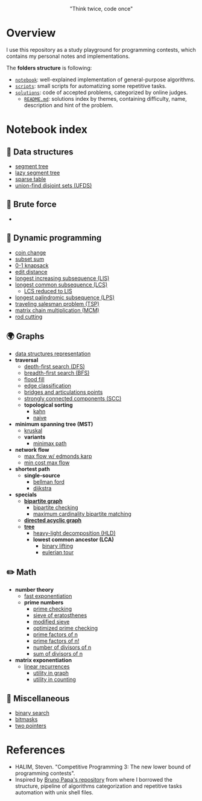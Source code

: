 <p align="center">"Think twice, code once"</p>

# Overview

I use this repository as a study playground for programming contests, which contains my personal notes and implementations.

The **folders structure** is following:

- [`notebook`](./notebook): well-explained implementation of general-purpose algorithms.
- [`scripts`](./scripts): small scripts for automatizing some repetitive tasks.
- [`solutions`](./solutions): code of accepted problems, categorized by online judges.
   - [`README.md`](./solutions/README.md): solutions index by themes, containing difficulty, name, description and hint of the problem.

# Notebook index

## 🧱 Data structures

- [segment tree](./notebook/data-structures/seg-tree.cpp)
- [lazy segment tree](./notebook/data-structures/seg-tree-lazy.cpp)
- [sparse table](./notebook/data-structures/sparse-table.cpp)
- [union-find disjoint sets (UFDS)](./notebook/data-structures/ufds.cpp)
<!-- - SQRT decomposition https://www.spoj.com/problems/RACETIME/en/ -->
<!-- - Wavelet tree https://github.com/andrefakhoury/competitive-programming/blob/master/lib/DataStructures/WaveletTree.hpp -->

## 🥊 Brute force

- []()

## 🔞 Dynamic programming

- [coin change](./notebook/dynamic-programming/coin-change.cpp)
- [subset sum](./notebook/dynamic-programming/subset-sum.cpp)
- [0-1 knapsack](./notebook/dynamic-programming/0-1-knapsack.cpp)
- [edit distance](./notebook/dynamic-programming/edit-distance.cpp)
- [longest increasing subsequence (LIS)](./notebook/dynamic-programming/lis.cpp)
- [longest common subsequence (LCS)](./notebook/dynamic-programming/lcs.cpp)
   - [LCS reduced to LIS](./notebook/dynamic-programming/lcs-reduced-to-lis.cpp)
- [longest palindromic subsequence (LPS)](./notebook/dynamic-programming/lps.cpp)
- [traveling salesman problem (TSP)](./notebook/dynamic-programming/tsp.cpp)
- [matrix chain multiplication (MCM)](./notebook/dynamic-programming/mcm.cpp)
- [rod cutting](./notebook/dynamic-programming/rod-cutting.cpp)

## 🌍 Graphs

- [data structures representation](./notebook/graphs/ds-representation.md)
- **traversal**
   - [depth-first search (DFS)](./notebook/graphs/dfs.cpp)
   - [breadth-first search (BFS)](./notebook/graphs/bfs.cpp)
   - [flood fill](./notebook/graphs/flood-fill.cpp)
   - [edge classification](./notebook/graphs/edge-classification.cpp)
   - [bridges and articulations points](./notebook/graphs/bridges-and-articulations.cpp)
   - [strongly connected components (SCC)](./notebook/graphs/scc.cpp)
   - **topological sorting**
      - [kahn](./notebook/graphs/topo-sort-kahn.cpp)
      - [naive](./notebook/graphs/topo-sort.cpp)
- **minimum spanning tree (MST)**
   - [kruskal](./notebook/graphs/mst-kruskal.cpp)
   - **variants**
      - [minimax path](./notebook/graphs/mst-minimax-path.cpp)
      <!--TODO - [2nd best MST](./notebook/graphs/mst-2nd-best.cpp) -->
- **network flow**
   - [max flow w/ edmonds karp](./notebook/graphs/edmonds-karp.cpp)
   - [min cost max flow](./notebook/graphs/mcmf.cpp)
- **shortest path**
   - **single-source**
      - [bellman ford](./notebook/graphs/bellman-ford.cpp)
      - [dijkstra](./notebook/graphs/dijkstra.cpp)
      <!-- - **all-pairs** -->
- **specials**
   - [**bipartite graph**](./notebook/graphs/bipartite.md)
      - [bipartite checking](./notebook/graphs/bipartite-checking.cpp)
      - [maximum cardinality bipartite matching](./notebook/graphs/mcbm.cpp)
   - [**directed acyclic graph**](./notebook/graphs/dag.md)
   - [**tree**](./notebook/graphs/tree.md)
      - [heavy-light decomposition (HLD)](./notebook/graphs/hld.cpp)
      - **lowest common ancestor (LCA)**
         - [binary lifting](./notebook/graphs/lca-binary-lifting.cpp)
         - [eulerian tour](./notebook/graphs/lca-eulerian-tour.cpp)

## ✏️ Math

- **number theory**
   - [fast exponentiation](./notebook/math/fast-power.cpp)
   - **prime numbers**
      - [prime checking](./notebook/math/prime-checking.cpp)
      - [sieve of eratosthenes](./notebook/math/sieve.cpp)
      - [modified sieve](./notebook/math/modified-sieve.cpp)
      - [optimized prime checking](./notebook/math/optimized-prime-checking.cpp)
      - [prime factors of n](./notebook/math/prime-factors.cpp)
      - [prime factors of n!](./notebook/math/factorial-prime-factors.cpp)
      - [number of divisors of n](./notebook/math/num-div.cpp)
      - [sum of divisors of n](./notebook/math/sum-div.cpp)
- **matrix exponentiation**
   - [linear recurrences](./notebook/math/linear-recurrence.cpp)
      - [utility in graph](./notebook/math/linear-recurrence-graph.cpp)
      - [utility in counting](./notebook/math/linear-recurrence-counting.cpp)
<!-- - [**game theory**](./notebook/math/game-theory.md) -->
   <!-- - [minimax](./notebook/math/minimax.md) -->
   <!-- - [nim](./notebook/math/nim.md) -->
   <!-- - [grundy numbers]() -->
   <!-- - [sprague-grundy theorem]() -->

<!-- ## strings -->

## 💭 Miscellaneous

- [binary search](./notebook/miscellaneous/binary-search.md)
- [bitmasks](./notebook/miscellaneous/bitmasks.cpp)
- [two pointers](./notebook/miscellaneous/two-pointers.md)

# References

- HALIM, Steven. "Competitive Programming 3: The new lower bound of programming contests".
- Inspired by [Bruno Papa's repository](https://github.com/brpapa/competitive-programming) from where I borrowed the structure, pipeline of algorithms categorization and repetitive tasks automation with unix shell files.
